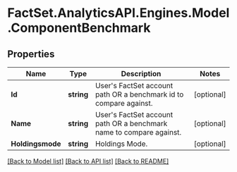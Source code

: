 # FactSet.AnalyticsAPI.Engines.Model.ComponentBenchmark
## Properties

Name | Type | Description | Notes
------------ | ------------- | ------------- | -------------
**Id** | **string** | User&#39;s FactSet account path OR a benchmark id to compare against. | [optional] 
**Name** | **string** | User&#39;s FactSet account path OR a benchmark name to compare against. | [optional] 
**Holdingsmode** | **string** | Holdings Mode. | [optional] 

[[Back to Model list]](../README.md#documentation-for-models) [[Back to API list]](../README.md#documentation-for-api-endpoints) [[Back to README]](../README.md)

